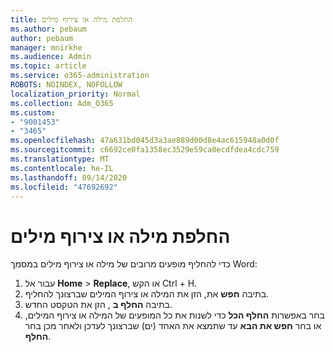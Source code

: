 ```yaml
---
title: החלפת מילה או צירוף מילים
ms.author: pebaum
author: pebaum
manager: mnirkhe
ms.audience: Admin
ms.topic: article
ms.service: o365-administration
ROBOTS: NOINDEX, NOFOLLOW
localization_priority: Normal
ms.collection: Adm_O365
ms.custom:
- "9001453"
- "3465"
ms.openlocfilehash: 47a631bd045d3a3ae889d00d8e4ac615948a0d0f
ms.sourcegitcommit: c6692ce0fa1358ec3529e59ca0ecdfdea4cdc759
ms.translationtype: MT
ms.contentlocale: he-IL
ms.lasthandoff: 09/14/2020
ms.locfileid: "47692692"
---
```

# <a name="replace-a-word-or-phrase"></a>החלפת מילה או צירוף מילים

כדי להחליף מופעים מרובים של מילה או צירוף מילים במסמך Word:

1. עבור אל **Home**  >  **Replace**, או הקש Ctrl + H.
2. בתיבה **חפש** את, הזן את המילה או צירוף המילים שברצונך להחליף. 
3. בתיבה **החלף ב** , הזן את הטקסט החדש.
3. בחר באפשרות **החלף הכל** כדי לשנות את כל המופעים של המילה או צירוף המילים, או בחר **חפש את הבא** עד שתמצא את האחד (ים) שברצונך לעדכן ולאחר מכן בחר **החלף**.